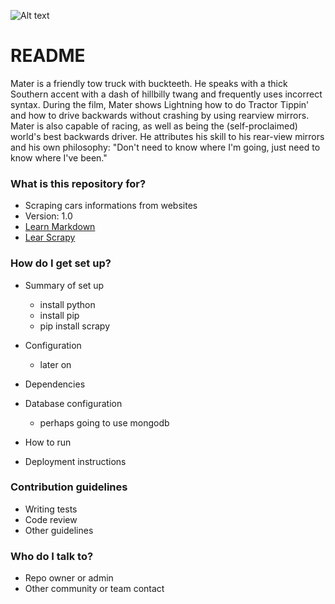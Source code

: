 ![Alt text](https://vignette4.wikia.nocookie.net/pixar/images/e/e1/TowMaterCars3Artwork.jpg/revision/latest?cb=20170430135416)
# README #

Mater is a friendly tow truck with buckteeth. He speaks with a thick Southern accent with a dash of hillbilly twang and frequently uses incorrect syntax.
During the film, Mater shows Lightning how to do Tractor Tippin' and how to drive backwards without crashing by using rearview mirrors.
Mater is also capable of racing, as well as being the (self-proclaimed) world's best backwards driver. He attributes his skill to his rear-view mirrors and his own philosophy: "Don't need to know where I'm going, just need to know where I've been."


### What is this repository for? ###

* Scraping cars informations from websites
* Version: 1.0
* [Learn Markdown](https://bitbucket.org/tutorials/markdowndemo)
* [Lear Scrapy](https://scrapy.org/)

### How do I get set up? ###

* Summary of set up
    * install python
    * install pip
    * pip install scrapy
* Configuration
    * later on
* Dependencies
* Database configuration
    * perhaps going to use mongodb
* How to run

* Deployment instructions

### Contribution guidelines ###

* Writing tests
* Code review
* Other guidelines

### Who do I talk to? ###

* Repo owner or admin
* Other community or team contact